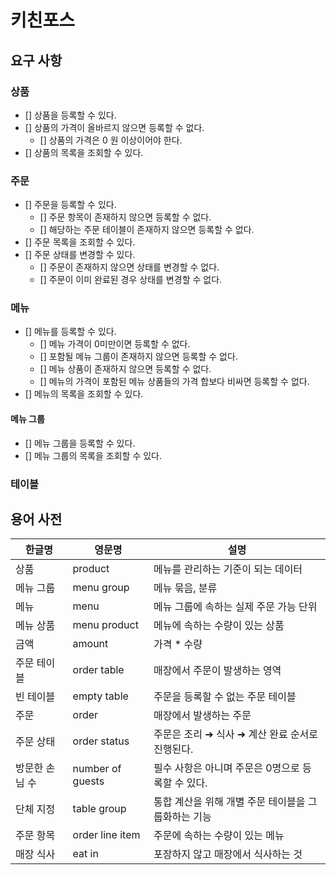 # 키친포스

## 요구 사항

### 상품

- [] 상품을 등록할 수 있다.
- [] 상품의 가격이 올바르지 않으면 등록할 수 없다.
    - [] 상품의 가격은 0 원 이상이어야 한다.
- [] 상품의 목록을 조회할 수 있다.

### 주문

- [] 주문을 등록할 수 있다.
    - [] 주문 항목이 존재하지 않으면 등록할 수 없다.
    - [] 해당하는 주문 테이블이 존재하지 않으면 등록할 수 없다.
- [] 주문 목록을 조회할 수 있다.
- [] 주문 상태를 변경할 수 있다.
    - [] 주문이 존재하지 않으면 상태를 변경할 수 없다.
    - [] 주문이 이미 완료된 경우 상태를 변경할 수 없다.

### 메뉴

- [] 메뉴를 등록할 수 있다.
    - [] 메뉴 가격이 0미만이면 등록할 수 없다.
    - [] 포함될 메뉴 그룹이 존재하지 않으면 등록할 수 없다.
    - [] 메뉴 상품이 존재하지 않으면 등록할 수 없다.
    - [] 메뉴의 가격이 포함된 메뉴 상품들의 가격 합보다 비싸면 등록할 수 없다.
- [] 메뉴의 목록을 조회할 수 있다.

#### 메뉴 그룹

- [] 메뉴 그룹을 등록할 수 있다.
- [] 메뉴 그룹의 목록을 조회할 수 있다.

### 테이블

## 용어 사전

| 한글명      | 영문명              | 설명                            |
|----------|------------------|-------------------------------|
| 상품       | product          | 메뉴를 관리하는 기준이 되는 데이터           |
| 메뉴 그룹    | menu group       | 메뉴 묶음, 분류                     |
| 메뉴       | menu             | 메뉴 그룹에 속하는 실제 주문 가능 단위        |
| 메뉴 상품    | menu product     | 메뉴에 속하는 수량이 있는 상품             |
| 금액       | amount           | 가격 * 수량                       |
| 주문 테이블   | order table      | 매장에서 주문이 발생하는 영역              |
| 빈 테이블    | empty table      | 주문을 등록할 수 없는 주문 테이블           |
| 주문       | order            | 매장에서 발생하는 주문                  |
| 주문 상태    | order status     | 주문은 조리 ➜ 식사 ➜ 계산 완료 순서로 진행된다. |
| 방문한 손님 수 | number of guests | 필수 사항은 아니며 주문은 0명으로 등록할 수 있다. |
| 단체 지정    | table group      | 통합 계산을 위해 개별 주문 테이블을 그룹화하는 기능 |
| 주문 항목    | order line item  | 주문에 속하는 수량이 있는 메뉴             |
| 매장 식사    | eat in           | 포장하지 않고 매장에서 식사하는 것           |
